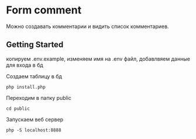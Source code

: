 # Form comment

Можно создавать комментарии и видить список комментариев.

## Getting Started

копируем .env.example, изменяем имя на .env файл, добавлвяем данные для входа в бд

Создаем таблицу в бд

```
php install.php
```

Переходим в папку public

```
cd public
```

Запускаем веб сервер

```
php -S localhost:8888
```